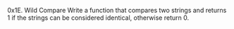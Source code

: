 0x1E. Wild Compare
Write a function that compares two strings and returns 1 if the strings can be considered identical, otherwise return 0.

